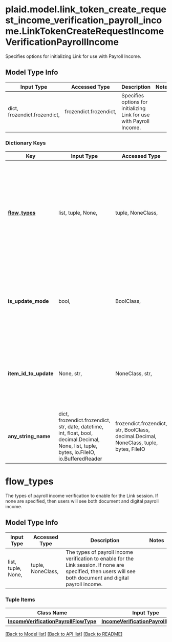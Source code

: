 # plaid.model.link_token_create_request_income_verification_payroll_income.LinkTokenCreateRequestIncomeVerificationPayrollIncome

Specifies options for initializing Link for use with Payroll Income.

## Model Type Info
Input Type | Accessed Type | Description | Notes
------------ | ------------- | ------------- | -------------
dict, frozendict.frozendict,  | frozendict.frozendict,  | Specifies options for initializing Link for use with Payroll Income. | 

### Dictionary Keys
Key | Input Type | Accessed Type | Description | Notes
------------ | ------------- | ------------- | ------------- | -------------
**[flow_types](#flow_types)** | list, tuple, None,  | tuple, NoneClass,  | The types of payroll income verification to enable for the Link session. If none are specified, then users will see both document and digital payroll income. | [optional] 
**is_update_mode** | bool,  | BoolClass,  | An identifier to indicate whether the income verification Link token will be used for an update or not | [optional] if omitted the server will use the default value of False
**item_id_to_update** | None, str,  | NoneClass, str,  | Uniquely identify a payroll income item to update with. It should only be used for update mode. | [optional] 
**any_string_name** | dict, frozendict.frozendict, str, date, datetime, int, float, bool, decimal.Decimal, None, list, tuple, bytes, io.FileIO, io.BufferedReader | frozendict.frozendict, str, BoolClass, decimal.Decimal, NoneClass, tuple, bytes, FileIO | any string name can be used but the value must be the correct type | [optional]

# flow_types

The types of payroll income verification to enable for the Link session. If none are specified, then users will see both document and digital payroll income.

## Model Type Info
Input Type | Accessed Type | Description | Notes
------------ | ------------- | ------------- | -------------
list, tuple, None,  | tuple, NoneClass,  | The types of payroll income verification to enable for the Link session. If none are specified, then users will see both document and digital payroll income. | 

### Tuple Items
Class Name | Input Type | Accessed Type | Description | Notes
------------- | ------------- | ------------- | ------------- | -------------
[**IncomeVerificationPayrollFlowType**](IncomeVerificationPayrollFlowType.md) | [**IncomeVerificationPayrollFlowType**](IncomeVerificationPayrollFlowType.md) | [**IncomeVerificationPayrollFlowType**](IncomeVerificationPayrollFlowType.md) |  | 

[[Back to Model list]](../../README.md#documentation-for-models) [[Back to API list]](../../README.md#documentation-for-api-endpoints) [[Back to README]](../../README.md)

